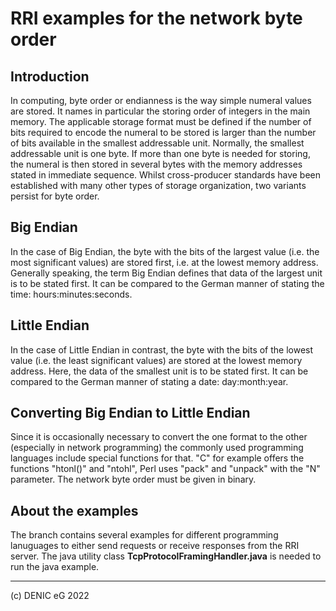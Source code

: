 # RRI examples for the network byte order

## Introduction
In computing, byte order or endianness is the way simple numeral values are stored. It names in particular the storing order of integers in the main memory. The applicable storage format must be defined if the number of bits required to encode the numeral to be stored is larger than the number of bits available in the smallest addressable unit. Normally, the smallest addressable unit is one byte. If more than one byte is needed for storing, the numeral is then stored in several bytes with the memory addresses stated in immediate sequence. Whilst cross-producer standards have been established with many other types of storage organization, two variants persist for byte order.

## Big Endian
In the case of Big Endian, the byte with the bits of the largest value (i.e. the most significant values) are stored first, i.e. at the lowest memory address. Generally speaking, the term Big Endian defines that data of the largest unit is to be stated first. It can be compared to the German manner of stating the time: hours:minutes:seconds.

## Little Endian
In the case of Little Endian in contrast, the byte with the bits of the lowest value (i.e. the least significant values) are stored at the lowest memory address. Here, the data of the smallest unit is to be stated first. It can be compared to the German manner of stating a date: day:month:year.

## Converting Big Endian to Little Endian
Since it is occasionally necessary to convert the one format to the other (especially in network programming) the commonly used programming languages include special functions for that. "C" for example offers the functions "htonl()" and "ntohl", Perl uses "pack" and "unpack" with the "N" parameter. The network byte order must be given in binary.

## About the examples
The branch contains several examples for different programming lanuguages to either send requests or receive responses from the RRI server. The java utility class **TcpProtocolFramingHandler.java** is needed to run the java example.

---
(c) DENIC eG 2022
